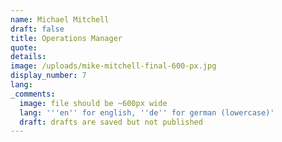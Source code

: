 ```yaml
---
name: Michael Mitchell
draft: false
title: Operations Manager
quote:
details:
image: /uploads/mike-mitchell-final-600-px.jpg
display_number: 7
lang:
_comments:
  image: file should be ~600px wide
  lang: '''en'' for english, ''de'' for german (lowercase)'
  draft: drafts are saved but not published
---
```

